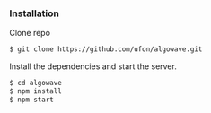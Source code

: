 ### Installation

Clone repo

```sh
$ git clone https://github.com/ufon/algowave.git 
```

Install the dependencies and start the server.

```sh
$ cd algowave
$ npm install
$ npm start
```